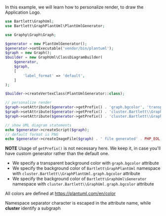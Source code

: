 
In this example, we will learn how to personalize render, to draw the Application Logo.

```php
use Bartlett\GraphUml;
use Bartlett\GraphPlantUml\PlantUmlGenerator;

use Graphp\Graph\Graph;

$generator = new PlantUmlGenerator();
$generator->setExecutable('vendor/bin/plantuml');
$graph = new Graph();
$builder = new GraphUml\ClassDiagramBuilder(
    $generator,
    $graph,
    [
        'label_format' => 'default',
    ]
);

$builder->createVertexClass(PlantUmlGenerator::class);

// personalize render
$graph->setAttribute($generator->getPrefix() . 'graph.bgcolor', 'transparent');
$graph->setAttribute($generator->getPrefix() . 'cluster.Bartlett\\GraphPlantUml.graph.bgcolor', 'LightSteelBlue');
$graph->setAttribute($generator->getPrefix() . 'cluster.Bartlett\\GraphUml\\Generator.graph.bgcolor', 'limegreen');

// show UML diagram statements
echo $generator->createScript($graph);
// default format is PNG
echo $generator->createImageFile($graph) . ' file generated' . PHP_EOL;
```

**NOTE** Usage of `getPrefix()` is not necessary here. We keep it, in case you'll have custom generator rather than the default one.

* We specify a transparent background color with `graph.bgcolor` attribute
* We specify the background color of `Bartlett\GraphPlantUml` namespace with `cluster.Bartlett\\GraphPlantUml.graph.bgcolor` attribute
* We specify the background color of `Bartlett\GraphUml\Generator` namespace with `cluster.Bartlett\\GraphUml.graph.bgcolor` attribute

All colors are defined at https://plantuml.com/en/color

Namespace separator character is escaped in the attribute name, while **cluster** identify a subgraph
